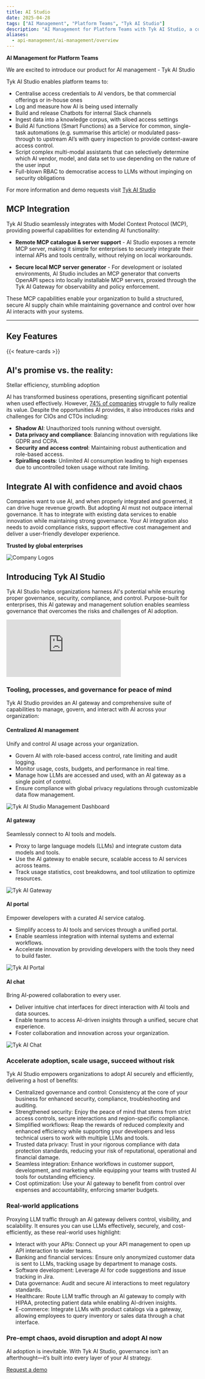 ```yaml
---
title: AI Studio
date: 2025-04-28
tags: ["AI Management", "Platform Teams", "Tyk AI Studio"]
description: "AI Management for Platform Teams with Tyk AI Studio, a comprehensive platform for managing and deploying AI LLMs and chats"
aliases:
  - api-management/ai-management/overview
---
```


**AI Management for Platform Teams**

We are excited to introduce our product for AI management - Tyk AI Studio

Tyk AI Studio enables platform teams to:
- Centralise access credentials to AI vendors, be that commercial offerings or in-house ones
- Log and measure how AI is being used internally
- Build and release Chatbots for internal Slack channels
- Ingest data into a knowledge corpus, with siloed access settings
- Build AI functions (Smart Functions) as a Service for common, single-task automations (e.g. summarise this article) or modulated pass-through to upstream AI’s with query inspection to provide context-aware access control.
- Script complex multi-modal assistants that can selectively determine which AI vendor, model, and data set to use depending on the nature of the user input
- Full-blown RBAC to democratise access to LLMs without impinging on security obligations

For more information and demo requests visit [Tyk AI Studio](https://tyk.io/tyk-ai-studio/)

## MCP Integration

Tyk AI Studio seamlessly integrates with Model Context Protocol (MCP), providing powerful capabilities for extending AI functionality:

- **Remote MCP catalogue & server support** - AI Studio exposes a remote MCP server, making it simple for enterprises to securely integrate their internal APIs and tools centrally, without relying on local workarounds.
  
- **Secure local MCP server generator** - For development or isolated environments, AI Studio includes an MCP generator that converts OpenAPI specs into locally installable MCP servers, proxied through the Tyk AI Gateway for observability and policy enforcement.

These MCP capabilities enable your organization to build a structured, secure AI supply chain while maintaining governance and control over how AI interacts with your systems.

---

## Key Features

{{< feature-cards >}}

## AI's promise vs. the reality:
Stellar efficiency, stumbling adoption

AI has transformed business operations, presenting significant potential when used effectively. However, [74% of companies](https://www.bcg.com/press/24october2024-ai-adoption-in-2024-74-of-companies-struggle-to-achieve-and-scale-value) struggle to fully realize its value. Despite the opportunities AI provides, it also introduces risks and challenges for CIOs and CTOs including:

* **Shadow AI**: Unauthorized tools running without oversight.
* **Data privacy and compliance**: Balancing innovation with regulations like GDPR and CCPA.
* **Security and access control**: Maintaining robust authentication and role-based access.
* **Spiralling costs**: Unlimited AI consumption leading to high expenses due to uncontrolled token usage without rate limiting.

## Integrate AI with confidence and avoid chaos

Companies want to use AI, and when properly integrated and governed, it can drive huge revenue growth. But adopting AI must not outpace internal governance. It has to integrate with existing data services to enable innovation while maintaining strong governance. Your AI integration also needs to avoid compliance risks, support effective cost management and deliver a user-friendly developer experience.

**Trusted by global enterprises**

![Company Logos](/company-logos.svg)

<div class="ai-studio-section">
<h2>Introducing Tyk AI Studio</h2>
<p>Tyk AI Studio helps organizations harness AI's potential while ensuring proper governance, security, compliance, and control. Purpose-built for enterprises, this AI gateway and management solution enables seamless governance that overcomes the risks and challenges of AI adoption.</p>

<div class="video-container">
  <iframe 
    src="https://www.youtube.com/embed/J2BY7NYRk7U?si=tpxmeSBFcMfKPEuV&amp;controls=1" 
    title="YouTube video player" 
    frameborder="0" 
    allow="accelerometer; autoplay; clipboard-write; encrypted-media; gyroscope; picture-in-picture; web-share" 
    allowfullscreen>
  </iframe>
</div>

### Tooling, processes, and governance for peace of mind

Tyk AI Studio provides an AI gateway and comprehensive suite of capabilities to manage, govern, and interact with AI across your organization:

<div class="feature-detail">
  <div class="text-content">
    <h4>Centralized AI management</h4>
    <p>Unify and control AI usage across your organization.</p>
    <ul>
        <li>Govern AI with role-based access control, rate limiting and audit logging.</li>
        <li>Monitor usage, costs, budgets, and performance in real time.</li>
        <li>Manage how LLMs are accessed and used, with an AI gateway as a single point of control.</li>
        <li>Ensure compliance with global privacy regulations through customizable data flow management.</li>
    </ul>
  </div>
  <div class="image-content">
    <img src="/centralized-management.webp" alt="Tyk AI Studio Management Dashboard">
  </div>
</div>

<div class="feature-detail">
  <div class="text-content">
    <h4>AI gateway</h4>
    <p>Seamlessly connect to AI tools and models.</p>
    <ul>
        <li>Proxy to large language models (LLMs) and integrate custom data models and tools.</li>
        <li>Use the AI gateway to enable secure, scalable access to AI services across teams.</li>
        <li>Track usage statistics, cost breakdowns, and tool utilization to optimize resources.</li>
    </ul>
  </div>
  <div class="image-content">
    <img src="/ai-gateway.webp" alt="Tyk AI Gateway">
  </div>
</div>

<div class="feature-detail">
  <div class="text-content">
    <h4>AI portal</h4>
    <p>Empower developers with a curated AI service catalog.</p>
    <ul>
        <li>Simplify access to AI tools and services through a unified portal.</li>
        <li>Enable seamless integration with internal systems and external workflows.</li>
        <li>Accelerate innovation by providing developers with the tools they need to build faster.</li>
    </ul>
  </div>
  <div class="image-content">
    <img src="/ai-portal.webp" alt="Tyk AI Portal">
  </div>
</div>

<div class="feature-detail">
  <div class="text-content">
    <h4>AI chat</h4>
    <p>Bring AI-powered collaboration to every user.</p>
    <ul>
        <li>Deliver intuitive chat interfaces for direct interaction with AI tools and data sources.</li>
        <li>Enable teams to access AI-driven insights through a unified, secure chat experience.</li>
        <li>Foster collaboration and innovation across your organization.</li>
    </ul>
  </div>
  <div class="image-content">
    <img src="/ai-chat.webp" alt="Tyk AI Chat">
  </div>
</div>
</div>

<div class="accelerate-adoption-section">
  <div class="container"> 
    <h3>Accelerate adoption, scale usage, succeed without risk</h3>
    <p class="product-features-intro">Tyk AI Studio empowers organizations to adopt AI securely and efficiently, delivering a host of benefits:</p>
    <ul class="product-ul">
      <li class="product-li"><span class="bold-txt">Centralized governance and control:</span> Consistency at the core of your business for enhanced security, compliance, troubleshooting and auditing.</li>
      <li class="product-li"><span class="bold-txt">Strengthened security:</span> Enjoy the peace of mind that stems from strict access controls, secure interactions and region-specific compliance.</li>
      <li class="product-li"><span class="bold-txt">Simplified workflows:</span> Reap the rewards of reduced complexity and enhanced efficiency while supporting your developers and less technical users to work with multiple LLMs and tools.</li>
      <li class="product-li"><span class="bold-txt">Trusted data privacy:</span> Trust in your rigorous compliance with data protection standards, reducing your risk of reputational, operational and financial damage.</li>
      <li class="product-li"><span class="bold-txt">Seamless integration:</span> Enhance workflows in customer support, development, and marketing while equipping your teams with trusted AI tools for outstanding efficiency.</li>
      <li class="product-li"><span class="bold-txt">Cost optimization:</span> Use your AI gateway to benefit from control over expenses and accountability, enforcing smarter budgets.</li>
    </ul>
  </div>
</div>

<div class="real-world-apps-section">
  <div class="container">
    <h3>Real-world applications</h3>
    <p class="product-features-intro">Proxying LLM traffic through an AI gateway delivers control, visibility, and scalability. It ensures you can use LLMs effectively, securely, and cost-efficiently, as these real-world uses highlight:</p>
    <ul class="product-ul">
      <li class="product-li"><span class="bold-txt">Interact with your APIs:</span> Connect up your API management to open up API interaction to wider teams.</li>
      <li class="product-li"><span class="bold-txt">Banking and financial services:</span> Ensure only anonymized customer data is sent to LLMs, tracking usage by department to manage costs.</li>
      <li class="product-li"><span class="bold-txt">Software development:</span> Leverage AI for code suggestions and issue tracking in Jira.</li>
      <li class="product-li"><span class="bold-txt">Data governance:</span> Audit and secure AI interactions to meet regulatory standards.</li>
      <li class="product-li"><span class="bold-txt">Healthcare:</span> Route LLM traffic through an AI gateway to comply with HIPAA, protecting patient data while enabling AI-driven insights.</li>
      <li class="product-li"><span class="bold-txt">E-commerce:</span> Integrate LLMs with product catalogs via a gateway, allowing employees to query inventory or sales data through a chat interface.</li>
    </ul>
  </div>
</div>

<div class="pre-empt-chaos-section">
  <div class="container">
    <h3>Pre-empt chaos, avoid disruption and adopt AI now</h3>
    <p>AI adoption is inevitable. With Tyk AI Studio, governance isn’t an afterthought—it’s built into every layer of your AI strategy.</p>
    <a href="https://tyk.io/ai-demo/" class="cta-button">Request a demo</a>
  </div>
</div>
